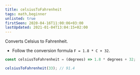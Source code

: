 ```yaml
---
title: celsiusToFahrenheit
tags: math,beginner
unlisted: true
firstSeen: 2020-04-16T11:00:06+03:00
lastUpdated: 2021-01-04T13:04:15+02:00
---
```


Converts Celsius to Fahrenheit.

- Follow the conversion formula `F = 1.8 * C + 32`.

```js
const celsiusToFahrenheit = (degrees) => 1.8 * degrees + 32;
```

```js
celsiusToFahrenheit(33); // 91.4
```

